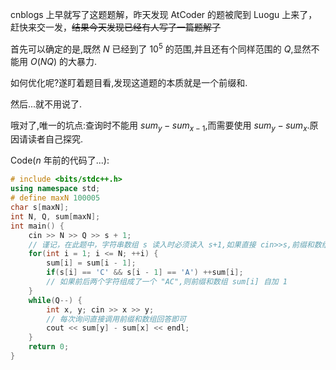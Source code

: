 cnblogs 上早就写了这题题解，昨天发现 AtCoder 的题被爬到 Luogu 上来了，赶快来交一发，~~结果今天发现已经有人写了一篇题解了~~

首先可以确定的是,既然 $N$ 已经到了 $10^5$ 的范围,并且还有个同样范围的 $Q$,显然不能用 $O(NQ)$ 的大暴力.

如何优化呢?遂盯着题目看,发现这道题的本质就是一个前缀和.

然后...就不用说了.

哦对了,唯一的坑点:查询时不能用 $sum_y-sum_{x-1}$,而需要使用 $sum_y-sum_x$.原因请读者自己探究.

Code($n$ 年前的代码了...):

```cpp
# include <bits/stdc++.h>
using namespace std;
# define maxN 100005
char s[maxN];
int N, Q, sum[maxN];
int main() {
	cin >> N >> Q >> s + 1;
    // 谨记，在此题中，字符串数组 s 读入时必须读入 s+1,如果直接 cin>>s,前缀和数组就会出现下标为 -1 的情况了
	for(int i = 1; i <= N; ++i) {
		sum[i] = sum[i - 1];
		if(s[i] == 'C' && s[i - 1] == 'A') ++sum[i];
        // 如果前后两个字符组成了一个 "AC",则前缀和数组 sum[i] 自加 1
	}
	while(Q--) {
		int x, y; cin >> x >> y;
        // 每次询问直接调用前缀和数组回答即可
		cout << sum[y] - sum[x] << endl;
	}
	return 0;
}
```